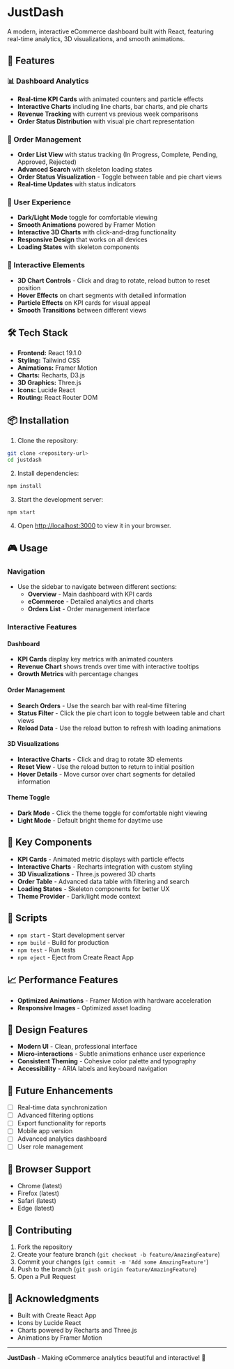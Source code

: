 # JustDash

A modern, interactive eCommerce dashboard built with React, featuring real-time analytics, 3D visualizations, and smooth animations.

## 🚀 Features

### 📊 Dashboard Analytics
- **Real-time KPI Cards** with animated counters and particle effects
- **Interactive Charts** including line charts, bar charts, and pie charts
- **Revenue Tracking** with current vs previous week comparisons
- **Order Status Distribution** with visual pie chart representation

### 🎯 Order Management
- **Order List View** with status tracking (In Progress, Complete, Pending, Approved, Rejected)
- **Advanced Search** with skeleton loading states
- **Order Status Visualization** - Toggle between table and pie chart views
- **Real-time Updates** with status indicators

### 🎨 User Experience
- **Dark/Light Mode** toggle for comfortable viewing
- **Smooth Animations** powered by Framer Motion
- **Interactive 3D Charts** with click-and-drag functionality
- **Responsive Design** that works on all devices
- **Loading States** with skeleton components

### 🔧 Interactive Elements
- **3D Chart Controls** - Click and drag to rotate, reload button to reset position
- **Hover Effects** on chart segments with detailed information
- **Particle Effects** on KPI cards for visual appeal
- **Smooth Transitions** between different views

## 🛠️ Tech Stack

- **Frontend:** React 19.1.0
- **Styling:** Tailwind CSS
- **Animations:** Framer Motion
- **Charts:** Recharts, D3.js
- **3D Graphics:** Three.js
- **Icons:** Lucide React
- **Routing:** React Router DOM


## 📦 Installation

1. Clone the repository:
```bash
git clone <repository-url>
cd justdash
```

2. Install dependencies:
```bash
npm install
```

3. Start the development server:
```bash
npm start
```

4. Open [http://localhost:3000](http://localhost:3000) to view it in your browser.

## 🎮 Usage

### Navigation
- Use the sidebar to navigate between different sections:
  - **Overview** - Main dashboard with KPI cards
  - **eCommerce** - Detailed analytics and charts
  - **Orders List** - Order management interface

### Interactive Features

#### Dashboard
- **KPI Cards** display key metrics with animated counters
- **Revenue Chart** shows trends over time with interactive tooltips
- **Growth Metrics** with percentage changes

#### Order Management
- **Search Orders** - Use the search bar with real-time filtering
- **Status Filter** - Click the pie chart icon to toggle between table and chart views
- **Reload Data** - Use the reload button to refresh with loading animations

#### 3D Visualizations
- **Interactive Charts** - Click and drag to rotate 3D elements
- **Reset View** - Use the reload button to return to initial position
- **Hover Details** - Move cursor over chart segments for detailed information

#### Theme Toggle
- **Dark Mode** - Click the theme toggle for comfortable night viewing
- **Light Mode** - Default bright theme for daytime use



## 🎯 Key Components

- **KPI Cards** - Animated metric displays with particle effects
- **Interactive Charts** - Recharts integration with custom styling
- **3D Visualizations** - Three.js powered 3D charts
- **Order Table** - Advanced data table with filtering and search
- **Loading States** - Skeleton components for better UX
- **Theme Provider** - Dark/light mode context

## 🚀 Scripts

- `npm start` - Start development server
- `npm build` - Build for production
- `npm test` - Run tests
- `npm eject` - Eject from Create React App

## 📈 Performance Features



- **Optimized Animations** - Framer Motion with hardware acceleration
- **Responsive Images** - Optimized asset loading

## 🎨 Design Features

- **Modern UI** - Clean, professional interface
- **Micro-interactions** - Subtle animations enhance user experience
- **Consistent Theming** - Cohesive color palette and typography
- **Accessibility** - ARIA labels and keyboard navigation

## 🔮 Future Enhancements

- [ ] Real-time data synchronization
- [ ] Advanced filtering options
- [ ] Export functionality for reports
- [ ] Mobile app version
- [ ] Advanced analytics dashboard
- [ ] User role management

## 📱 Browser Support

- Chrome (latest)
- Firefox (latest)
- Safari (latest)
- Edge (latest)

## 🤝 Contributing

1. Fork the repository
2. Create your feature branch (`git checkout -b feature/AmazingFeature`)
3. Commit your changes (`git commit -m 'Add some AmazingFeature'`)
4. Push to the branch (`git push origin feature/AmazingFeature`)
5. Open a Pull Request



## 🎉 Acknowledgments

- Built with Create React App
- Icons by Lucide React
- Charts powered by Recharts and Three.js
- Animations by Framer Motion

---

**JustDash** - Making eCommerce analytics beautiful and interactive! 🚀
